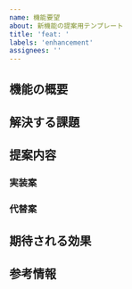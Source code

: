 ```yaml
---
name: 機能要望
about: 新機能の提案用テンプレート
title: 'feat: '
labels: 'enhancement'
assignees: ''
---
```


## 機能の概要

<!-- 提案する機能の概要を1-2文で簡潔に説明してください -->
<!-- 例: ダークモードの追加 -->

## 解決する課題

<!-- この機能によって解決される問題や課題を説明してください -->
<!-- 例: -->
<!-- - 夜間の作業時に画面が眩しい -->
<!-- - 電力消費を抑えたい -->
<!-- - ユーザーから要望が多い -->

## 提案内容

### 実装案

<!-- 具体的にどのような機能を実装すべきか説明してください -->
<!-- 例: -->
<!-- - システム設定に連動したダークモードの切り替え -->
<!-- - 手動での切り替えボタンの追加 -->
<!-- - カラーパレットの定義 -->

### 代替案

<!-- 他に考えられる解決策があれば記載してください -->
<!-- 例: -->
<!-- - ブラウザの設定に依存する -->
<!-- - 明るさの調整機能を追加する -->

## 期待される効果

<!-- この機能が実装されることで得られる効果や利点を説明してください -->
<!-- 例: -->
<!-- - ユーザーの目の疲れを軽減 -->
<!-- - バッテリー消費の削減 -->
<!-- - ユーザー満足度の向上 -->

## 参考情報

<!-- 機能の実装に関連する追加情報や参考リンクなどがあれば記載してください -->
<!-- 例: -->
<!-- - 類似機能を持つサービス -->
<!-- - デザインの参考資料 -->
<!-- - 技術的な実装方法の記事 -->
 
 